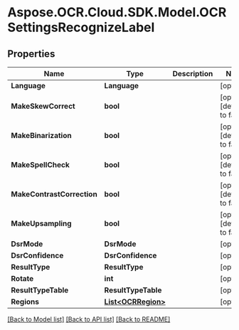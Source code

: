 # Aspose.OCR.Cloud.SDK.Model.OCRSettingsRecognizeLabel

## Properties

Name | Type | Description | Notes
------------ | ------------- | ------------- | -------------
**Language** | **Language** |  | [optional] 
**MakeSkewCorrect** | **bool** |  | [optional] [default to false]
**MakeBinarization** | **bool** |  | [optional] [default to false]
**MakeSpellCheck** | **bool** |  | [optional] [default to false]
**MakeContrastCorrection** | **bool** |  | [optional] [default to false]
**MakeUpsampling** | **bool** |  | [optional] [default to false]
**DsrMode** | **DsrMode** |  | [optional] 
**DsrConfidence** | **DsrConfidence** |  | [optional] 
**ResultType** | **ResultType** |  | [optional] 
**Rotate** | **int** |  | [optional] 
**ResultTypeTable** | **ResultTypeTable** |  | [optional] 
**Regions** | [**List&lt;OCRRegion&gt;**](OCRRegion.md) |  | [optional] 

[[Back to Model list]](../README.md#documentation-for-models) [[Back to API list]](../README.md#documentation-for-api-endpoints) [[Back to README]](../README.md)

